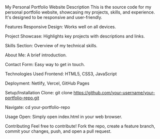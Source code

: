 My Personal Portfolio Website
Description
This is the source code for my personal portfolio website, showcasing my projects, skills, and experience. It's designed to be responsive and user-friendly.

Features
Responsive Design: Works well on all devices.

Project Showcase: Highlights key projects with descriptions and links.

Skills Section: Overview of my technical skills.

About Me: A brief introduction.

Contact Form: Easy way to get in touch.

Technologies Used
Frontend: HTML5, CSS3, JavaScript

Deployment: Netlify, Vercel, GitHub Pages

Setup/Installation
Clone: git clone https://github.com/your-username/your-portfolio-repo.git

Navigate: cd your-portfolio-repo

Usage
Open: Simply open index.html in your web browser.

Contributing
Feel free to contribute! Fork the repo, create a feature branch, commit your changes, push, and open a pull request.
